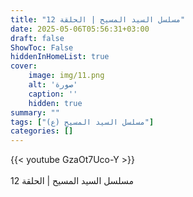 ```yaml
---
title: "مسلسل السيد المسيح | الحلقة 12"
date: 2025-05-06T05:56:31+03:00
draft: false
ShowToc: False
hiddenInHomeList: true
cover:
    image: img/11.png
    alt: 'صورة'
    caption: ''
    hidden: true
summary: ""
tags: ["مسلسل السيد المسيح (ع)"]
categories: []
---
```


{{< youtube GzaOt7Uco-Y >}}  
<br>
مسلسل السيد المسيح | الحلقة 12
